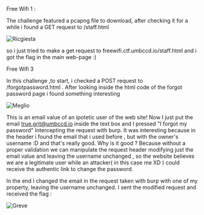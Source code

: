 Free Wifi 1 :

The  challenge featured a pcapng file to download, after checking it for  a while i found a GET request to /staff.html 

![Ricgiesta](https://user-images.githubusercontent.com/59454895/79156182-54ee7180-7dca-11ea-84f4-f4599f7dfe48.PNG)

so i just tried to make a get request to freewifi.ctf.umbccd.io/staff.html and i got the flag  in the main web-page :)


Free Wifi 3

In this challenge ,to start, i checked a POST request to /forgotpassword.html .
After looking inside the html code of the forgot password page i found something interesting

![Meglio](https://user-images.githubusercontent.com/59454895/79161259-11e4cc00-7dd3-11ea-9787-e99cfbf8438f.PNG)


This is an email value of an ipotetic user of the web site!
Now I just put the email true.grit@umbccd.io inside the text box and I pressed "I forgot my password" Intercepting the request with burp.
It was interesting because in the header i found the email that i used before , but  with the owner's username :D and that's really good.
Why is it good ? 
Because without a proper validation we can manipulate the request header modifying just the email value and leaving the username unchanged , so the website believes we are a legitimate user while an attacker( in this case me XD ) could receive the authentic link to change the password.



In the end I changed the email in the request taken with burp with one of my property, leaving the username unchanged. I sent the modified request and received the flag :

![Greve](https://user-images.githubusercontent.com/59454895/79158863-fa0b4900-7dce-11ea-8393-51736cf4aec0.PNG)
